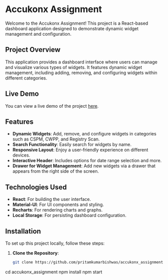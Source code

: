# Accukonx Assignment

Welcome to the Accukonx Assignment! This project is a React-based dashboard application designed to demonstrate dynamic widget management and configuration.

## Project Overview

This application provides a dashboard interface where users can manage and visualize various types of widgets. It features dynamic widget management, including adding, removing, and configuring widgets within different categories.

## Live Demo

You can view a live demo of the project [here](https://accukonx-assignment.vercel.app/).

## Features

- **Dynamic Widgets**: Add, remove, and configure widgets in categories such as CSPM, CWPP, and Registry Scan.
- **Search Functionality**: Easily search for widgets by name.
- **Responsive Layout**: Enjoy a user-friendly experience on different devices.
- **Interactive Header**: Includes options for date range selection and more.
- **Drawer for Widget Management**: Add new widgets via a drawer that appears from the right side of the screen.

## Technologies Used

- **React**: For building the user interface.
- **Material-UI**: For UI components and styling.
- **Recharts**: For rendering charts and graphs.
- **Local Storage**: For persisting dashboard configuration.

## Installation

To set up this project locally, follow these steps:

1. **Clone the Repository**:

   ```bash
   git clone https://github.com/pritamkumarbishwas/accukonx_assignment.git
  cd accukonx_assignment
  npm install
  npm start
